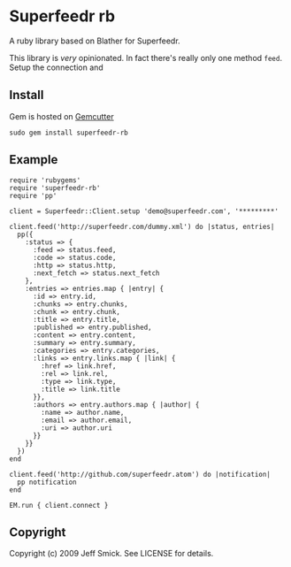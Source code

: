 Superfeedr rb
=============

A ruby library based on Blather for Superfeedr.

This library is *very* opinionated. In fact there's really only one method `feed`.
Setup the connection and 

Install
-------
Gem is hosted on [Gemcutter](http://gemcutter.org/)

    sudo gem install superfeedr-rb

Example
-------

    require 'rubygems'
    require 'superfeedr-rb'
    require 'pp'

    client = Superfeedr::Client.setup 'demo@superfeedr.com', '*********'

    client.feed('http://superfeedr.com/dummy.xml') do |status, entries|
      pp({
        :status => {
          :feed => status.feed,
          :code => status.code,
          :http => status.http,
          :next_fetch => status.next_fetch
        },
        :entries => entries.map { |entry| {
          :id => entry.id,
          :chunks => entry.chunks,
          :chunk => entry.chunk,
          :title => entry.title,
          :published => entry.published,
          :content => entry.content,
          :summary => entry.summary,
          :categories => entry.categories,
          :links => entry.links.map { |link| {
            :href => link.href,
            :rel => link.rel,
            :type => link.type,
            :title => link.title
          }},
          :authors => entry.authors.map { |author| {
            :name => author.name,
            :email => author.email,
            :uri => author.uri
          }}
        }}
      })
    end

    client.feed('http://github.com/superfeedr.atom') do |notification|
      pp notification
    end

    EM.run { client.connect }


Copyright
---------

Copyright (c) 2009 Jeff Smick. See LICENSE for details.
